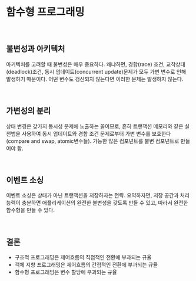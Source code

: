 # 함수형 프로그래밍

</br>

## 불변성과 아키텍처

아키텍처를 고려할 때 불변성은 매우 중요하다. 왜냐하면, 경합(race) 조건, 교착상태(deadlock)조건, 동시 업데이트(concurrent update)문제가 모두 가변 변수로 인해 발생하기 때문이다.
어떤 변수도 갱신되지 않는다면 이러한 문제는 발생하지 않는다.

</br>

## 가변성의 분리

상태 변경은 갖가지 동시성 문제에 노출하는 꼴이므로, 흔히 트랜잭션 메모리와 같은 실천법을 사용하여 동시 업데이트와 경합 조건 문제로부터 가변 변수를 보호한다(compare and swap, atomic변수들).
가능한 많은 컴포넌트를 불변 컴포넌트로 만들어야 함.

</br>

## 이벤트 소싱

이벤트 소싱은 상태가 아닌 트랜잭션을 저장하자는 전략. 요약하자면, 저장 공간과 처리 능력이 충분하면 애플리케이션의 완전한 불변성을 갖도록 만들 수 있고, 따라서 완전한 함수형을 만들 수 있다.

</br>

## 결론

 * 구조적 프로그래밍은 제어흐름의 직접적인 전환에 부과되는 규율
 * 객체 지향 프로그래밍은 제어흐름의 간접적인 전환에 부과되는 규율
 * 함수형 프로그래밍은 변수 할당에 부과되는 규율
